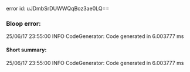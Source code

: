 error id: uJDmbSrDUWWQqBoz3ae0LQ==
### Bloop error:

25/06/17 23:55:00 INFO CodeGenerator: Code generated in 6.003777 ms
#### Short summary: 

25/06/17 23:55:00 INFO CodeGenerator: Code generated in 6.003777 ms